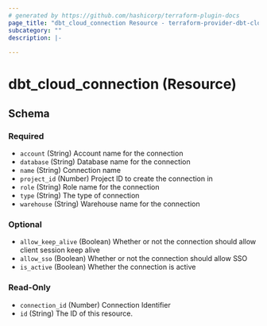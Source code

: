 ```yaml
---
# generated by https://github.com/hashicorp/terraform-plugin-docs
page_title: "dbt_cloud_connection Resource - terraform-provider-dbt-cloud"
subcategory: ""
description: |-
  
---
```


# dbt_cloud_connection (Resource)





<!-- schema generated by tfplugindocs -->
## Schema

### Required

- `account` (String) Account name for the connection
- `database` (String) Database name for the connection
- `name` (String) Connection name
- `project_id` (Number) Project ID to create the connection in
- `role` (String) Role name for the connection
- `type` (String) The type of connection
- `warehouse` (String) Warehouse name for the connection

### Optional

- `allow_keep_alive` (Boolean) Whether or not the connection should allow client session keep alive
- `allow_sso` (Boolean) Whether or not the connection should allow SSO
- `is_active` (Boolean) Whether the connection is active

### Read-Only

- `connection_id` (Number) Connection Identifier
- `id` (String) The ID of this resource.


